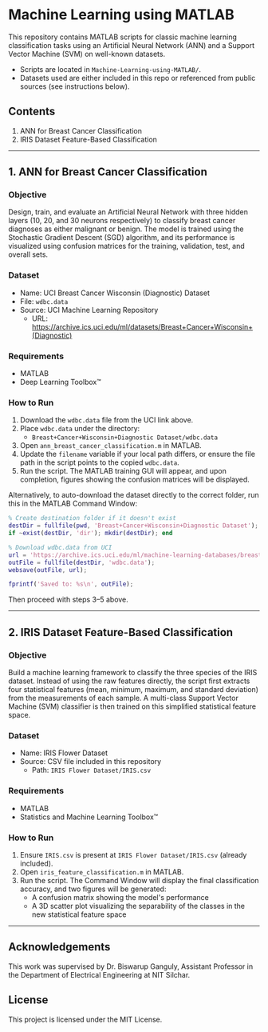 # Machine Learning using MATLAB

This repository contains MATLAB scripts for classic machine learning classification tasks using an Artificial Neural Network (ANN) and a Support Vector Machine (SVM) on well-known datasets.

- Scripts are located in `Machine-Learning-using-MATLAB/`.
- Datasets used are either included in this repo or referenced from public sources (see instructions below).

## Contents

1. ANN for Breast Cancer Classification 
2. IRIS Dataset Feature-Based Classification 


---

## 1. ANN for Breast Cancer Classification 

### Objective
Design, train, and evaluate an Artificial Neural Network with three hidden layers (10, 20, and 30 neurons respectively) to classify breast cancer diagnoses as either malignant or benign. The model is trained using the Stochastic Gradient Descent (SGD) algorithm, and its performance is visualized using confusion matrices for the training, validation, test, and overall sets.

### Dataset
- Name: UCI Breast Cancer Wisconsin (Diagnostic) Dataset
- File: `wdbc.data`
- Source: UCI Machine Learning Repository
  - URL: https://archive.ics.uci.edu/ml/datasets/Breast+Cancer+Wisconsin+(Diagnostic)

### Requirements
- MATLAB
- Deep Learning Toolbox™

### How to Run
1. Download the `wdbc.data` file from the UCI link above.
2. Place `wdbc.data` under the directory:
   - `Breast+Cancer+Wisconsin+Diagnostic Dataset/wdbc.data`
3. Open `ann_breast_cancer_classification.m` in MATLAB.
4. Update the `filename` variable if your local path differs, or ensure the file path in the script points to the copied `wdbc.data`.
5. Run the script. The MATLAB training GUI will appear, and upon completion, figures showing the confusion matrices will be displayed.

Alternatively, to auto-download the dataset directly to the correct folder, run this in the MATLAB Command Window:

```matlab
% Create destination folder if it doesn't exist
destDir = fullfile(pwd, 'Breast+Cancer+Wisconsin+Diagnostic Dataset');
if ~exist(destDir, 'dir'); mkdir(destDir); end

% Download wdbc.data from UCI
url = 'https://archive.ics.uci.edu/ml/machine-learning-databases/breast-cancer-wisconsin/wdbc.data';
outFile = fullfile(destDir, 'wdbc.data');
websave(outFile, url);

fprintf('Saved to: %s\n', outFile);
```

Then proceed with steps 3–5 above.

---

## 2. IRIS Dataset Feature-Based Classification 

### Objective
Build a machine learning framework to classify the three species of the IRIS dataset. Instead of using the raw features directly, the script first extracts four statistical features (mean, minimum, maximum, and standard deviation) from the measurements of each sample. A multi-class Support Vector Machine (SVM) classifier is then trained on this simplified statistical feature space.

### Dataset
- Name: IRIS Flower Dataset
- Source: CSV file included in this repository
  - Path: `IRIS Flower Dataset/IRIS.csv`

### Requirements
- MATLAB
- Statistics and Machine Learning Toolbox™

### How to Run
1. Ensure `IRIS.csv` is present at `IRIS Flower Dataset/IRIS.csv` (already included).
2. Open `iris_feature_classification.m` in MATLAB.
3. Run the script. The Command Window will display the final classification accuracy, and two figures will be generated:
   - A confusion matrix showing the model's performance
   - A 3D scatter plot visualizing the separability of the classes in the new statistical feature space


---

## Acknowledgements
This work was supervised by Dr. Biswarup Ganguly, Assistant Professor in the Department of Electrical Engineering at NIT Silchar.

## License
This project is licensed under the MIT License.
